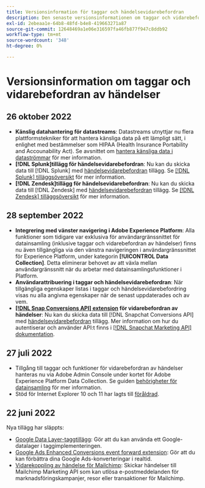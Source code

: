 ```yaml
---
title: Versionsinformation för taggar och händelsevidarebefordran
description: Den senaste versionsinformationen om taggar och vidarebefordran av händelser i Adobe Experience Platform.
exl-id: 2ebeaa1e-64b8-48fd-b4e8-419663271a87
source-git-commit: 12648469a1e06e316597fa46fb877f947c8ddb92
workflow-type: tm+mt
source-wordcount: '348'
ht-degree: 0%

---
```


# Versionsinformation om taggar och vidarebefordran av händelser

## 26 oktober 2022

* **Känslig datahantering för datastreams**: Datastreams utnyttjar nu flera plattformstekniker för att hantera känsliga data på ett lämpligt sätt, i enlighet med bestämmelser som HIPAA (Health Insurance Portability and Accounability Act). Se avsnittet om [hantera känsliga data i dataströmmar](../../edge/datastreams/overview.md#sensitive) för mer information.
* **[!DNL Splunk]tillägg för händelsevidarebefordran**: Nu kan du skicka data till [!DNL Splunk] med [händelsevidarebefordran](../ui/event-forwarding/overview.md) tillägg. Se [[!DNL Splunk] tilläggsöversikt](../extensions/web/splunk/overview.md) för mer information.
* **[!DNL Zendesk]tillägg för händelsevidarebefordran**: Nu kan du skicka data till [!DNL Zendesk] med [händelsevidarebefordran](../ui/event-forwarding/overview.md) tillägg. Se [[!DNL Zendesk] tilläggsöversikt](../extensions/web/zendesk/overview.md) för mer information.

## 28 september 2022

* **Integrering med vänster navigering i Adobe Experience Platform**: Alla funktioner som tidigare var exklusiva för användargränssnittet för datainsamling (inklusive taggar och vidarebefordran av händelser) finns nu även tillgängliga via den vänstra navigeringen i användargränssnittet för Experience Platform, under kategorin **[!UICONTROL Data Collection]**. Detta eliminerar behovet av att växla mellan användargränssnitt när du arbetar med datainsamlingsfunktioner i Platform.
* **Användarattribuering i taggar och händelsevidarebefordran**: När tillgängliga egenskaper listas i taggar och händelsevidarebefordring visas nu alla angivna egenskaper när de senast uppdaterades och av vem.
* **[[!DNL Snap Conversions API] extension](https://exchange.adobe.com/apps/ec/108550) för vidarebefordran av händelser**: Nu kan du skicka data till [!DNL Snapchat Conversions API] med [händelsevidarebefordran](../../tags/ui/event-forwarding/overview.md) tillägg. Mer information om hur du autentiserar och använder API:t finns i [[!DNL Snapchat Marketing API] dokumentation](https://marketingapi.snapchat.com/docs/conversion.html).

## 27 juli 2022

* Tillgång till taggar och funktioner för vidarebefordran av händelser hanteras nu via Adobe Admin Console under kortet för Adobe Experience Platform Data Collection. Se guiden [behörigheter för datainsamling](../../collection/permissions.md) för mer information.
* Stöd för Internet Explorer 10 och 11 har lagts till [föråldrad](../ie-deprecation.md).

## 22 juni 2022

Nya tillägg har släppts:

* [Google Data Layer-taggtillägg](../extensions/web/google-data-layer/overview.md): Gör att du kan använda ett Google-datalager i taggimplementeringen.
* [Google Ads Enhanced Conversions event forward extension](https://partners.adobe.com/exchangeprogram/experiencecloud/exchange.details.108630.html): Gör att du kan förbättra dina Google Ads-konverteringar i realtid.
* [Vidarekoppling av händelse för Mailchimp](../extensions/web/mailchimp/overview.md): Skickar händelser till Mailchimp Marketing API som kan utlösa e-postmeddelanden för marknadsföringskampanjer, resor eller transaktioner för Mailchimp.
